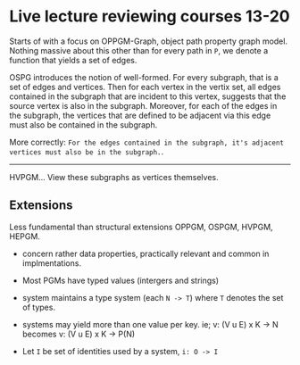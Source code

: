 # Live lecture reviewing courses 13-20
Starts of with a focus on OPPGM-Graph, object path property graph model. Nothing massive about this other than for every path in `P`, we denote a function that yields a set of edges.

OSPG introduces the notion of well-formed. For every subgraph, that is a set of edges and vertices. Then for each vertex in the vertix set, all edges contained in the subgraph that are incident to this vertex, suggests that the source vertex is also in the subgraph. Moreover, for each of the edges in the subgraph, the vertices that are defined to be adjacent via this edge must also be contained in the subgraph.

More correctly: `For the edges contained in the subgraph, it's adjacent vertices must also be in the subgraph.`.

------

HVPGM... View these subgraphs as vertices themselves.

## Extensions
Less fundamental than structural extensions OPPGM, OSPGM, HVPGM, HEPGM.
- concern rather data properties, practically relevant and common in implmentations.

- Most PGMs have typed values (intergers and strings)
- system maintains a type system (each `N -> T`) where `T` denotes the set of types.
- systems may yield more than one value per key.
	ie; v: (V u E) x K -> N becomes v: (V u E) x K -> P(N)
- Let `I` be set of identities used by a system, `i: O -> I`
